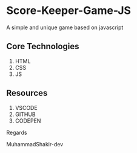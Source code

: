 # Score-Keeper-Game-JS
<p>A simple and unique game based on javascript</p>

<h2>Core Technologies</h2>
<ol>
<li>HTML</li>
<li>CSS</li>
<li>JS</li>
</ol>

<h2>Resources</h2>
<ol>
<li>VSCODE</li>
<li>GITHUB</li>
<li>CODEPEN</li>
</ol>

<p>Regards</p>
<p>MuhammadShakir-dev</p>
